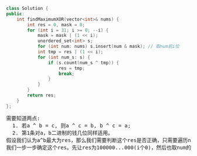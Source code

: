 ```CPP
class Solution {
public:
    int findMaximumXOR(vector<int>& nums) {
        int res = 0, mask = 0;
        for (int i = 31; i >= 0; --i) {
            mask = mask | (1 << i);
            unordered_set<int> s;
            for (int num: nums) s.insert(num & mask); // 取num前i位
            int tmp = res | (1 << i);
            for (int num_s: s) {
                if (s.count(num_s ^ tmp)) {
                    res = tmp;
                    break;
                }
            }
        }
        return res;
    }
};
```
<pre>
需要知道两点:
  1. 若a ^ b = c, 则a ^ c = b, b ^ c = a;
  2. 第1条对a，b二进制的钱几位同样适用。
假设我们认为a^b最大为res，那么我们需要判断这个res是否正确，只需要遍历nums，然后判断nums中是否有res^num即可。现在的问题是我们如何假设这个res。
我们一步一步确定这个res。先让res为100000...000(i个0)，然后也取num的前i位，判断是否有两个数的xor为res。然后令res为11000...000，重复这样。
</pre>
